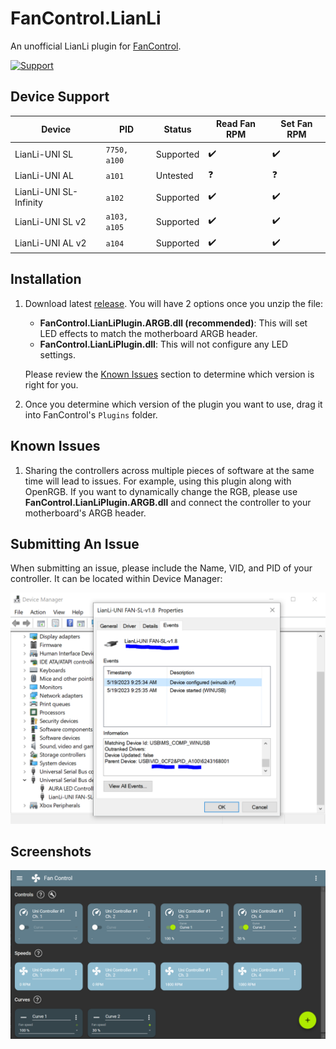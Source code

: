# FanControl.LianLi

An unofficial LianLi plugin for [FanControl](https://github.com/Rem0o/FanControl.Releases).

[![Support](https://img.shields.io/badge/Support-Buy_Me_A_Coffee-yellow?style=for-the-badge&logo=buy%20me%20a%20coffee&color=FFDD00)](https://www.buymeacoffee.com/CameronHalter)

## Device Support

| Device                          | PID          | Status                          | Read Fan RPM | Set Fan RPM |
| ------------------------------- | ------------ | ------------------------------- | ------------ | ----------- |
| LianLi-UNI SL                   | `7750, a100` | Supported                       | ✔️           | ✔️         |
| LianLi-UNI AL                   | `a101`       | Untested                        | ❓           | ❓         |
| LianLi-UNI SL-Infinity          | `a102`       | Supported                       | ✔️           | ✔️         |
| LianLi-UNI SL v2                | `a103, a105` | Supported                       | ✔️           | ✔️         |
| LianLi-UNI AL v2                | `a104`       | Supported                       | ✔️           | ✔️         |

## Installation

1. Download latest [release](https://github.com/EightB1ts/FanControl.LianLi/releases). You will have 2 options once you unzip the file:
    - **FanControl.LianLiPlugin.ARGB.dll (recommended)**: This will set LED effects to match the motherboard ARGB header.
    - **FanControl.LianLiPlugin.dll**: This will not configure any LED settings.

    Please review the [Known Issues](https://github.com/EightB1ts/FanControl.LianLi#known-issues) section to determine which version is right for you.

2. Once you determine which version of the plugin you want to use, drag it into FanControl's `Plugins` folder.

## Known Issues

1. Sharing the controllers across multiple pieces of software at the same time will lead to issues. For example, using this plugin along with OpenRGB. If you want to dynamically change the RGB, please use **FanControl.LianLiPlugin.ARGB.dll** and connect the controller to your motherboard's ARGB header.

## Submitting An Issue

When submitting an issue, please include the Name, VID, and PID of your controller. It can be located within Device Manager:

![Device Manager](https://raw.githubusercontent.com/EightB1ts/FanControl.LianLi/main/images/DeviceManager.PNG)

## Screenshots

![Screenshot 1](https://raw.githubusercontent.com/EightB1ts/FanControl.LianLi/main/images/Screenshot1.PNG)


